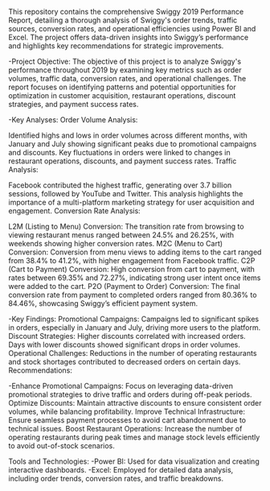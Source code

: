 This repository contains the comprehensive Swiggy 2019 Performance Report, detailing a thorough analysis of Swiggy's order trends, traffic sources, conversion rates, and operational efficiencies using Power BI and Excel. The project offers data-driven insights into Swiggy’s performance and highlights key recommendations for strategic improvements.

-Project Objective:
The objective of this project is to analyze Swiggy's performance throughout 2019 by examining key metrics such as order volumes, traffic data, conversion rates, and operational challenges. The report focuses on identifying patterns and potential opportunities for optimization in customer acquisition, restaurant operations, discount strategies, and payment success rates.

-Key Analyses:
Order Volume Analysis:

Identified highs and lows in order volumes across different months, with January and July showing significant peaks due to promotional campaigns and discounts.
Key fluctuations in orders were linked to changes in restaurant operations, discounts, and payment success rates.
Traffic Analysis:

Facebook contributed the highest traffic, generating over 3.7 billion sessions, followed by YouTube and Twitter.
This analysis highlights the importance of a multi-platform marketing strategy for user acquisition and engagement.
Conversion Rate Analysis:

L2M (Listing to Menu) Conversion: The transition rate from browsing to viewing restaurant menus ranged between 24.5% and 26.25%, with weekends showing higher conversion rates.
M2C (Menu to Cart) Conversion: Conversion from menu views to adding items to the cart ranged from 38.4% to 41.2%, with higher engagement from Facebook traffic.
C2P (Cart to Payment) Conversion: High conversion from cart to payment, with rates between 69.35% and 72.27%, indicating strong user intent once items were added to the cart.
P2O (Payment to Order) Conversion: The final conversion rate from payment to completed orders ranged from 80.36% to 84.46%, showcasing Swiggy’s efficient payment system.

-Key Findings:
Promotional Campaigns: Campaigns led to significant spikes in orders, especially in January and July, driving more users to the platform.
Discount Strategies: Higher discounts correlated with increased orders. Days with lower discounts showed significant drops in order volumes.
Operational Challenges: Reductions in the number of operating restaurants and stock shortages contributed to decreased orders on certain days.
Recommendations:

-Enhance Promotional Campaigns: Focus on leveraging data-driven promotional strategies to drive traffic and orders during off-peak periods.
Optimize Discounts: Maintain attractive discounts to ensure consistent order volumes, while balancing profitability.
Improve Technical Infrastructure: Ensure seamless payment processes to avoid cart abandonment due to technical issues.
Boost Restaurant Operations: Increase the number of operating restaurants during peak times and manage stock levels efficiently to avoid out-of-stock scenarios.

Tools and Technologies:
-Power BI: Used for data visualization and creating interactive dashboards.
-Excel: Employed for detailed data analysis, including order trends, conversion rates, and traffic breakdowns.
